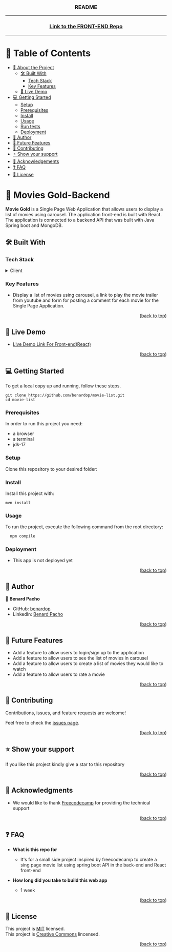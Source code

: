 <a name="readme-top"></a>
<div align="center">
  <h3><b>README</b></h3>
  <hr/>
</div>
<div align="center">
  <h3><a href="https://github.com/benardop/movie-gold-v1">Link to the FRONT-END Repo</a></h3>
  <hr>
</div>

<!-- TABLE OF CONTENTS -->

# 📗 Table of Contents

- [📖 About the Project](#about-project)
  - [🛠 Built With](#built-with)
    - [Tech Stack](#tech-stack)
    - [Key Features](#key-features)
  - [🚀 Live Demo](#live-demo)
- [💻 Getting Started](#getting-started)
  - [Setup](#setup)
  - [Prerequisites](#prerequisites)
  - [Install](#install)
  - [Usage](#usage)
  - [Run tests](#run-tests)
  - [Deployment](#triangular_flag_on_post-deployment)
- [👥 Author](#author)
- [🔭 Future Features](#future-features)
- [🤝 Contributing](#contributing)
- [⭐️ Show your support](#support)
- [🙏 Acknowledgements](#acknowledgements)
- [❓ FAQ](#faq)
- [📝 License](#license)

<!-- PROJECT DESCRIPTION -->

# 📖 Movies Gold-Backend<a name="about-project"></a>

**Movie Gold** is a Single Page Web Application that allows users to display a list of movies using carousel. The application front-end is built with React. The application is connected to a backend API that was built with Java Spring boot and MongoDB.

## 🛠 Built With <a name="built-with"></a>

### Tech Stack <a name="tech-stack"></a>

<details>
  <summary>Client</summary>
  <ul>
    <li><a href="https://spring.io/">Spring Boot</a></li>
  </ul>
</details>

<!-- Features -->

### Key Features <a name="key-features"></a>

- Display a list of movies using carousel, a link to play the movie trailer from youtube and form for posting
 a comment for each movie for the Single Page Application.

<p align="right">(<a href="#readme-top">back to top</a>)</p>

<!-- LIVE DEMO -->

## 🚀 Live Demo <a name="live-demo"></a>
- [Live Demo Link For Front-end(React)]()

<p align="right">(<a href="#readme-top">back to top</a>)</p>

<!-- GETTING STARTED -->

## 💻 Getting Started <a name="getting-started"></a>

To get a local copy up and running, follow these steps.
````
git clone https://github.com/benardop/movie-list.git
cd movie-list
````

### Prerequisites

In order to run this project you need:

- a browser
- a terminal
- jdk-17

### Setup

Clone this repository to your desired folder:

<!--
Example commands:

```sh
  cd my-folder
  git clone git@github.com:myaccount/my-project.git
```
--->

### Install

Install this project with:

````
mvn install
````

### Usage

To run the project, execute the following command from the root directory:

```sh
  npm compile
```

### Deployment

- This app is not deployed yet

<p align="right">(<a href="#readme-top">back to top</a>)</p>

<!-- AUTHORS -->

## 👥 Author <a name="author"></a>

👤 **Benard Pacho**

- GitHub: [benardop](https://github.com/benardop)
- LinkedIn: [Benard Pacho](https://www.linkedin.com/in/benardpacho/)

<p align="right">(<a href="#readme-top">back to top</a>)</p>

<!-- FUTURE FEATURES -->

## 🔭 Future Features <a name="future-features"></a>

- Add a feature to allow users to login/sign up to the application
- Add a feature to allow users to see the list of movies in carousel
- Add a feature to allow users to create a list of movies they would like to watch
- Add a feature to allow users to rate a movie

<p align="right">(<a href="#readme-top">back to top</a>)</p>

<!-- CONTRIBUTING -->

## 🤝 Contributing <a name="contributing"></a>

Contributions, issues, and feature requests are welcome!

Feel free to check the [issues page](../../issues/).

<p align="right">(<a href="#readme-top">back to top</a>)</p>

<!-- SUPPORT -->

## ⭐️ Show your support <a name="support"></a>

If you like this project kindly give a star to this repository

<p align="right">(<a href="#readme-top">back to top</a>)</p>

<!-- ACKNOWLEDGEMENTS -->

## 🙏 Acknowledgments <a name="acknowledgements"></a>

- We would like to thank [Freecodecamp](https://www.freecodecamp.org/) for providing the technical support

<p align="right">(<a href="#readme-top">back to top</a>)</p>

<!-- FAQ (optional) -->

## ❓ FAQ <a name="faq"></a>

- **What is this repo for**

  - It's for a small side project inspired by freecodecamp to create a sing page movie list using spring boot API in the back-end and React front-end

- **How long did you take to build this web app**

  - 1 week

<p align="right">(<a href="#readme-top">back to top</a>)</p>

<!-- LICENSE -->

## 📝 License <a name="license"></a>

This project is [MIT](./MIT.md) licensed.  
This project is [Creative Commons](https://creativecommons.org/licenses/by-nc/4.0/) lincensed.

<p align="right">(<a href="#readme-top">back to top</a>)</p>
